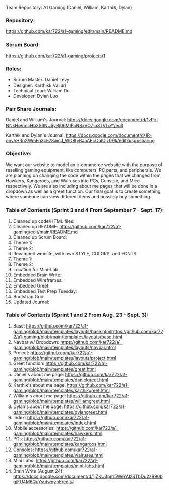Team Repository: A1 Gaming (Daniel, William, Karthik, Dylan)

### Repository:
https://github.com/kar722/a1-gaming/edit/main/README.md

### Scrum Board:

https://github.com/kar722/a1-gaming/projects/1

### Roles:
- Scrum Master: Daniel Levy
- Designer: Karthikk Valluri
- Technical Lead: William Du
- Developer: Dylan Luo

### Pair Share Journals:
Daniel and William's Journal:
https://docs.google.com/document/d/1vPc-NNkHoVmcHb3S6NU5yBj06MIF5NSxVOZiq8TVLoY/edit

Karthik and Dylan's Journal:
https://docs.google.com/document/d/1R-onvhHRnXWmFq3cE78amJ_WD8tyBJaAEcQoICjz09k/edit?usp=sharing

### Objective: 
We want our website to model an e-commerce website with the purpose of reselling gaming equipment, like computers, PC parts, and peripherals. We are planning on changing the code within the pages that we changed from Hawkers, Kangaroos, and Walruses into PCs, Console, and Mice respectively. We are also including about me pages that will be done in a dropdown as well as a greet function. Our final goal is to create something where someone can view different items and possibly buy something.


### Table of Contents (Sprint 3 and 4 From September 7 - Sept. 17):
1. Cleaned up code/HTML files:
2. Cleaned up README: https://github.com/kar722/a1-gaming/edit/main/README.md
3. Cleaned up Scrum Board: 
4. Theme 1:
5. Theme 2:
6. Revamped website, with own STYLE, COLORS, and FONTS:
7. Theme 1:
8. Theme 2:
9. Location for Mini-Lab: 
10. Embedded Brain Write:
11. Embedded Wireframes:
12. Embedded Greet:
13. Embedded Test Prep Tuesday:
14. Bootstrap Grid:
15. Updated Journal:

### Table of Contents (Sprint 1 and 2 From Aug. 23 - Sept. 3):
1. Base: https://github.com/kar722/a1-gaming/blob/main/templates/layouts/base.htmlhttps://github.com/kar722/a1-gaming/blob/main/templates/layouts/base.html
2. Navbar w/ Dropdown: https://github.com/kar722/a1-gaming/blob/main/templates/layouts/navbar.html
3. Project: https://github.com/kar722/a1-gaming/blob/main/templates/layouts/project.html
4. Greet function: https://github.com/kar722/a1-gaming/blob/main/templates/greet.html
5. Daniel's about me page: https://github.com/kar722/a1-gaming/blob/main/templates/danielgreet.html
6. Karthik's about me page: https://github.com/kar722/a1-gaming/blob/main/templates/karthikgreet.html
7. William's about me page: https://github.com/kar722/a1-gaming/blob/main/templates/williamgreet.html
8. Dylan's about me page: https://github.com/kar722/a1-gaming/blob/main/templates/dylangreet.html
9. Index: https://github.com/kar722/a1-gaming/blob/main/templates/index.html
10. Mobile accessories: https://github.com/kar722/a1-gaming/blob/main/templates/hawkers.html
11. PCs: https://github.com/kar722/a1-gaming/blob/main/templates/kangaroos.html
12. Consoles: https://github.com/kar722/a1-gaming/blob/main/templates/walruses.html
13. Mini Labs: https://github.com/kar722/a1-gaming/blob/main/templates/mini-labs.html
14. Brain Write (August 24): https://docs.google.com/document/d/1jZKU3pm5WeYAIzSTbDu2zB90bgjFU4M6QuYsutwqypE/edit#
